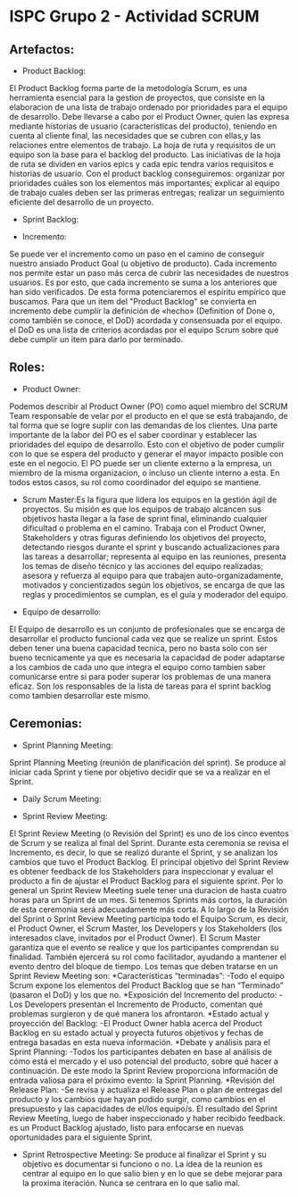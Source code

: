 # ISPC Grupo 2 - Actividad SCRUM

## Artefactos:

- Product Backlog: 

El Product Backlog forma parte de la metodología Scrum, es una herramienta esencial para la gestion de proyectos, que consiste en la elaboracion de una lista de trabajo ordenado por prioridades para el equipo de desarrollo. Debe llevarse a cabo por el Product Owner, quien las expresa mediante historias de usuario (caracteristicas del producto), teniendo en cuenta al cliente final, las necesidades que se cubren con ellas,y las relaciones entre elementos de trabajo. 
La hoja de ruta y requisitos de un equipo son la base para el backlog del producto. Las iniciativas de la hoja de ruta se dividen en varios epics y cada epic tendra varios requisitos e historias de usuario.
Con el product backlog conseguiremos: organizar por prioridades cuáles son los elementos más importantes; explicar al equipo de trabajo cuales deben ser las primeras entregas; realizar un seguimiento eficiente del desarrollo de un proyecto.


- Sprint Backlog:



- Incremento: 

Se puede ver el incremento como un paso en el camino de conseguir nuestro ansiado Product Goal (u objetivo de producto). Cada incremento nos permite estar un paso más cerca de cubrir las necesidades de nuestros usuarios. Es por esto, que cada incremento se suma a los anteriores que han sido verificados. De esta forma potenciaremos el espíritu empírico que buscamos. Para que un item del "Product Backlog" se convierta en incremento debe cumplir la definición de «hecho» (Definition of Done o, como también se conoce, el DoD) acordada y consensuada por el equipo. el DoD es una lista de criterios acordadas por el equipo Scrum sobre qué debe cumplir un item para darlo por terminado.





## Roles:



- Product Owner: 

Podemos describir al Product Owner (PO) como aquel miembro del SCRUM Team responsable de velar por el producto en el que se está trabajando, de tal forma que se logre suplir con las demandas de los clientes. 
Una parte importante de la labor del PO es el saber coordinar y establecer las prioridades del equipo de desarrollo. Esto con el objetivo de poder cumplir con lo que se espera del producto y generar el mayor impacto posible con este en el negocio.
El PO puede ser un cliente externo a la empresa, un miembro de la misma organizacion, o incluso un cliente interno a esta. En todos estos casos, su rol como coordinador del equipo se mantiene.

- Scrum Master:Es la figura que lidera los equipos en la gestión ágil de proyectos. Su misión es que los equipos de trabajo alcancen sus objetivos hasta llegar a la fase de sprint final, eliminando cualquier dificultad o problema en el camino. Trabaja con el Product Owner, Stakeholders y otras figuras definiendo los objetivos del proyecto, detectando riesgos durante el sprint y buscando actualizaciones para las tareas a desarrollar; representa al equipo en las reuniones, presenta los temas de diseño técnico y las acciones del equipo realizadas; asesora y refuerza al equipo para que trabajen auto-organizadamente, motivados y concientizados según los objetivos, se encarga de que las reglas y procedimientos se cumplan, es el guía y moderador del equipo.

- Equipo de desarrollo:

El Equipo de desarrollo es un conjunto de profesionales que se encarga de desarrollar el producto funcional cada vez que se realize un sprint. 
Estos deben tener una buena capacidad tecnica, pero no basta solo con ser bueno tecnicamente ya que es necesaria la capacidad de poder adaptarse a los cambios de cada uno que integra el equipo como tambien saber comunicarse entre si para poder superar los problemas de una manera eficaz. Son los responsables de la lista de tareas para el sprint backlog como tambien desarrollar este mismo.



## Ceremonias:

- Sprint Planning Meeting:

Sprint Planning Meeting (reunión de planificación del sprint). Se produce al iniciar cada
Sprint y tiene por objetivo decidir que se va a realizar en el Sprint.


- Daily Scrum Meeting:



- Sprint Review Meeting:

El Sprint Review Meeting (o Revisión del Sprint) es uno de los cinco eventos de Scrum y se realiza al final del Sprint. Durante esta ceremonia se revisa el Incremento, es decir, lo que se realizó durante el Sprint, y se analizan los cambios que tuvo el Product Backlog. El principal objetivo del Sprint Review es obtener feedback de los Stakeholders para inspeccionar y evaluar el producto a fin de ajustar el Product Backlog para el siguiente sprint. Por lo general un Sprint Review Meeting suele tener una duracion de hasta cuatro horas para un Sprint de un mes. Si tenemos Sprints más cortos, la duración de esta ceremonia será adecuadamente más corta. A lo largo de la Revisión del Sprint o Sprint Review Meeting participa todo el Equipo Scrum, es decir, el Product Owner, el Scrum Master, los Developers y los Stakeholders (los interesados clave, invitados por el Product Owner).
El Scrum Master garantiza que el evento se realice y que los participantes comprendan su finalidad. También ejercerá su rol como facilitador, ayudando a mantener el evento dentro del bloque de tiempo.
Los temas que deben tratarse en un Sprint Review Meeting son: 
*Características “terminadas”:
-Todo el equipo Scrum expone los elementos del Product Backlog que se han “Terminado” (pasaron el DoD) y los que no.
*Exposición del Incremento del producto:
-Los Developers presentan el Incremento de Producto, comentan qué problemas surgieron y de qué manera los afrontaron.
*Estado actual y proyección del Backlog:
-El Product Owner habla acerca del Product Backlog en su estado actual y proyecta futuros objetivos y fechas de entrega basadas en esta nueva información.
*Debate y análisis para el Sprint Planning:
-Todos los participantes debaten en base al análisis de cómo está el mercado y el uso potencial del producto, sobre qué hacer a continuación. De este modo la Sprint Review proporciona información de entrada valiosa para el próximo evento: la Sprint Planning.
*Revisión del Release Plan:
-Se revisa y actualiza el Release Plan o plan de entregas del producto y los cambios que hayan podido surgir, como cambios en el presupuesto y las capacidades de el/los equipo/s.
El resultado del Sprint Review Meeting, luego de haber inspeccionado y haber recibido feedback. es un Product Backlog ajustado, listo para enfocarse en nuevas oportunidades para el siguiente Sprint.



- Sprint Retrospective Meeting:
Se produce al finalizar el Sprint y su objetivo es documentar si funciono o no. La idea de la reunion es centrar al equipo en lo que salio bien y en lo que se debe mejorar para la proxima iteración. Nunca se centrara en lo que salio mal.
